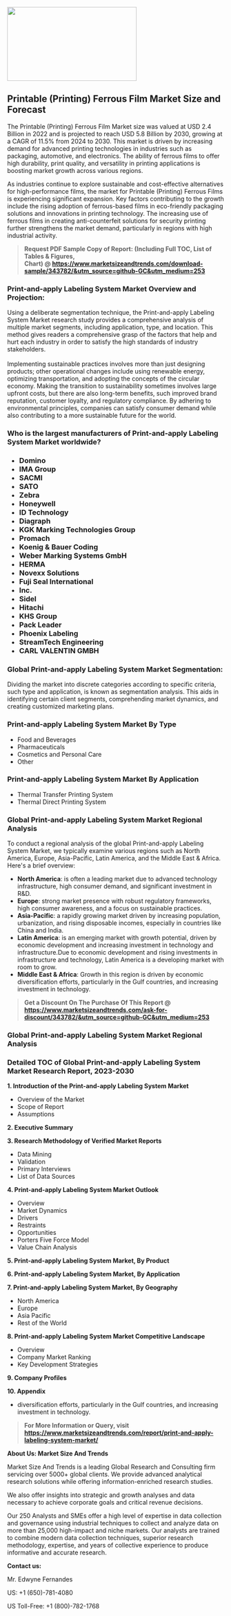 <p><img class="alignnone size-medium wp-image-20088" src="https://ffe5etoiles.com/wp-content/uploads/2024/12/MST1-300x171.png" alt="" width="300" height="171" /></p><h2>Printable (Printing) Ferrous Film Market Size and Forecast</h2><p>The Printable (Printing) Ferrous Film Market size was valued at USD 2.4 Billion in 2022 and is projected to reach USD 5.8 Billion by 2030, growing at a CAGR of 11.5% from 2024 to 2030. This market is driven by increasing demand for advanced printing technologies in industries such as packaging, automotive, and electronics. The ability of ferrous films to offer high durability, print quality, and versatility in printing applications is boosting market growth across various regions.</p><p>As industries continue to explore sustainable and cost-effective alternatives for high-performance films, the market for Printable (Printing) Ferrous Films is experiencing significant expansion. Key factors contributing to the growth include the rising adoption of ferrous-based films in eco-friendly packaging solutions and innovations in printing technology. The increasing use of ferrous films in creating anti-counterfeit solutions for security printing further strengthens the market demand, particularly in regions with high industrial activity.</p></p><blockquote id="" class=""><strong>Request PDF Sample Copy of Report: (Including Full TOC, List of Tables &amp; Figures, Chart)&nbsp;@&nbsp;<strong><a href="https://www.marketsizeandtrends.com/download-sample/343782/&utm_source=github-GC&utm_medium=253" target="_blank">https://www.marketsizeandtrends.com/download-sample/343782/&utm_source=github-GC&utm_medium=253</a></strong></strong></blockquote><h3 id="" class="">Print-and-apply Labeling System Market&nbsp;Overview and Projection:</h3><p id="" class="">Using a deliberate segmentation technique, the Print-and-apply Labeling System Market research study provides a comprehensive analysis of multiple market segments, including application, type, and location. This method gives readers a comprehensive grasp of the factors that help and hurt each industry in order to satisfy the high standards of industry stakeholders. <br /> <br />Implementing sustainable practices involves more than just designing products; other operational changes include using renewable energy, optimizing transportation, and adopting the concepts of the circular economy. Making the transition to sustainability sometimes involves large upfront costs, but there are also long-term benefits, such improved brand reputation, customer loyalty, and regulatory compliance. By adhering to environmental principles, companies can satisfy consumer demand while also contributing to a more sustainable future for the world.</p><h3 id="" class="">Who is the largest manufacturers of&nbsp;Print-and-apply Labeling System Market worldwide?</h3><h3 class=""><p><ul><li>Domino </li><li> IMA Group </li><li> SACMI </li><li> SATO </li><li> Zebra </li><li> Honeywell </li><li> ID Technology </li><li> Diagraph </li><li> KGK Marking Technologies Group </li><li> Promach </li><li> Koenig & Bauer Coding </li><li> Weber Marking Systems GmbH </li><li> HERMA </li><li> Novexx Solutions </li><li> Fuji Seal International </li><li> Inc. </li><li> Sidel </li><li> Hitachi </li><li> KHS Group </li><li> Pack Leader </li><li> Phoenix Labeling </li><li> StreamTech Engineering </li><li> CARL VALENTIN GMBH</li></ul></p></h3><h3 id="" class="">Global&nbsp;Print-and-apply Labeling System Market Segmentation:</h3><p id="" class="">Dividing the market into discrete categories according to specific criteria, such type and application, is known as segmentation analysis. This aids in identifying certain client segments, comprehending market dynamics, and creating customized marketing plans.</p><h3 id="" class="">Print-and-apply Labeling System Market&nbsp;By Type</h3><p><p><ul><li>Food and Beverages</li><li> Pharmaceuticals</li><li> Cosmetics and Personal Care</li><li> Other</p></li></ul></p></p><h3 id="" class="">Print-and-apply Labeling System Market&nbsp;By Application</h3><p class=""><p><ul><li>Thermal Transfer Printing System</li><li> Thermal Direct Printing System</li></ul></p></p><h3 id="" class="">Global Print-and-apply Labeling System Market Regional Analysis</h3><p id="" class="">To conduct a regional analysis of the global Print-and-apply Labeling System Market, we typically examine various regions such as North America, Europe, Asia-Pacific, Latin America, and the Middle East &amp; Africa. Here's a brief overview:</p><ul><li><strong>North America</strong>: is often a leading market due to advanced technology infrastructure, high consumer demand, and significant investment in R&amp;D.</li><li><strong>Europe</strong>: strong market presence with robust regulatory frameworks, high consumer awareness, and a focus on sustainable practices.</li><li><strong>Asia-Pacific</strong>: a rapidly growing market driven by increasing population, urbanization, and rising disposable incomes, especially in countries like China and India.</li><li><strong>Latin America</strong>: is an emerging market with growth potential, driven by economic development and increasing investment in technology and infrastructure.Due to economic development and rising investments in infrastructure and technology, Latin America is a developing market with room to grow.</li><li><strong>Middle East &amp; Africa</strong>: Growth in this region is driven by economic diversification efforts, particularly in the Gulf countries, and increasing investment in technology.</li></ul><blockquote id="" class=""><strong>Get a Discount On The Purchase Of This Report @ <strong><a href="https://www.marketsizeandtrends.com/ask-for-discount/343782/&utm_source=github-GC&utm_medium=253" target="_blank">https://www.marketsizeandtrends.com/ask-for-discount/343782/&utm_source=github-GC&utm_medium=253</a></strong></strong></blockquote><h3 id="" class="">Global Print-and-apply Labeling System Market Regional Analysis</h3><h3 id="" class="">Detailed TOC of Global Print-and-apply Labeling System Market Research Report, 2023-2030</h3><p id="" class=""><strong>1. Introduction of the Print-and-apply Labeling System Market</strong></p><ul><li>Overview of the Market</li><li>Scope of Report</li><li>Assumptions</li></ul><p id="" class=""><strong>2. Executive Summary</strong></p><p id="" class=""><strong>3. Research Methodology of Verified Market Reports</strong></p><ul><li>Data Mining</li><li>Validation</li><li>Primary Interviews</li><li>List of Data Sources</li></ul><p id="" class=""><strong>4. Print-and-apply Labeling System Market Outlook</strong></p><ul><li>Overview</li><li>Market Dynamics</li><li>Drivers</li><li>Restraints</li><li>Opportunities</li><li>Porters Five Force Model</li><li>Value Chain Analysis</li></ul><p id="" class=""><strong>5. Print-and-apply Labeling System Market, By Product</strong></p><p id="" class=""><strong>6. Print-and-apply Labeling System Market, By Application</strong></p><p id="" class=""><strong>7. Print-and-apply Labeling System Market, By Geography</strong></p><ul><li>North America</li><li>Europe</li><li>Asia Pacific</li><li>Rest of the World</li></ul><p id="" class=""><strong>8. Print-and-apply Labeling System Market Competitive Landscape</strong></p><ul><li>Overview</li><li>Company Market Ranking</li><li>Key Development Strategies</li></ul><p id="" class=""><strong>9. Company Profiles</strong></p><p id="" class=""><strong>10. Appendix</strong></p><ul><li>diversification efforts, particularly in the Gulf countries, and increasing investment in technology.</li></ul><blockquote id="" class=""><strong>For More Information or Query, visit <strong><strong><a href="https://www.marketsizeandtrends.com/report/print-and-apply-labeling-system-market/" target="_blank">https://www.marketsizeandtrends.com/report/print-and-apply-labeling-system-market/</a></strong></strong></strong></blockquote><p id="" class=""><strong>About Us: Market Size And Trends</strong></p><p id="" class="">Market Size And Trends is a leading Global Research and Consulting firm servicing over 5000+ global clients. We provide advanced analytical research solutions while offering information-enriched research studies.</p><p id="" class="">We also offer insights into strategic and growth analyses and data necessary to achieve corporate goals and critical revenue decisions.</p><p id="" class="">Our 250 Analysts and SMEs offer a high level of expertise in data collection and governance using industrial techniques to collect and analyze data on more than 25,000 high-impact and niche markets. Our analysts are trained to combine modern data collection techniques, superior research methodology, expertise, and years of collective experience to produce informative and accurate research.</p><p id="" class=""><strong>Contact us:</strong></p><p id="" class="">Mr. Edwyne Fernandes</p><p id="" class="">US: +1 (650)-781-4080</p><p id="" class="">US Toll-Free: +1 (800)-782-1768</p>
